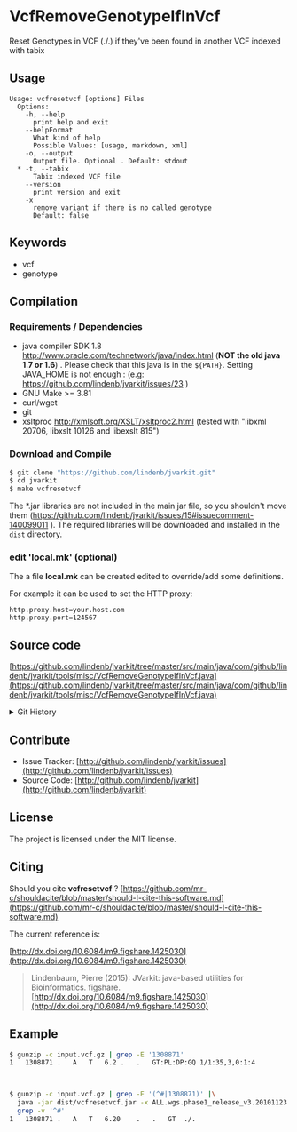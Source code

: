# VcfRemoveGenotypeIfInVcf

Reset Genotypes in VCF (./.) if they've been found in another VCF indexed with tabix


## Usage

```
Usage: vcfresetvcf [options] Files
  Options:
    -h, --help
      print help and exit
    --helpFormat
      What kind of help
      Possible Values: [usage, markdown, xml]
    -o, --output
      Output file. Optional . Default: stdout
  * -t, --tabix
      Tabix indexed VCF file
    --version
      print version and exit
    -x
      remove variant if there is no called genotype
      Default: false

```


## Keywords

 * vcf
 * genotype


## Compilation

### Requirements / Dependencies

* java compiler SDK 1.8 http://www.oracle.com/technetwork/java/index.html (**NOT the old java 1.7 or 1.6**) . Please check that this java is in the `${PATH}`. Setting JAVA_HOME is not enough : (e.g: https://github.com/lindenb/jvarkit/issues/23 )
* GNU Make >= 3.81
* curl/wget
* git
* xsltproc http://xmlsoft.org/XSLT/xsltproc2.html (tested with "libxml 20706, libxslt 10126 and libexslt 815")


### Download and Compile

```bash
$ git clone "https://github.com/lindenb/jvarkit.git"
$ cd jvarkit
$ make vcfresetvcf
```

The *.jar libraries are not included in the main jar file, so you shouldn't move them (https://github.com/lindenb/jvarkit/issues/15#issuecomment-140099011 ).
The required libraries will be downloaded and installed in the `dist` directory.

### edit 'local.mk' (optional)

The a file **local.mk** can be created edited to override/add some definitions.

For example it can be used to set the HTTP proxy:

```
http.proxy.host=your.host.com
http.proxy.port=124567
```
## Source code 

[https://github.com/lindenb/jvarkit/tree/master/src/main/java/com/github/lindenb/jvarkit/tools/misc/VcfRemoveGenotypeIfInVcf.java](https://github.com/lindenb/jvarkit/tree/master/src/main/java/com/github/lindenb/jvarkit/tools/misc/VcfRemoveGenotypeIfInVcf.java)


<details>
<summary>Git History</summary>

```
Mon May 29 16:53:42 2017 +0200 ; moved to docs ; https://github.com/lindenb/jvarkit/commit/6c0535d7add884e75b424af89a4f00aff6fae75f
Fri May 12 19:41:30 2017 +0200 ; fix make, empty doc ; https://github.com/lindenb/jvarkit/commit/52fcf6d46a779fd7153ebc032fae643d2e266e7e
Thu May 11 16:20:27 2017 +0200 ; move to jcommander ; https://github.com/lindenb/jvarkit/commit/15b6fabdbdd7ce0d1e20ca51e1c1a9db8574a59e
Tue Apr 25 17:33:00 2017 +0200 ; fix make ; https://github.com/lindenb/jvarkit/commit/621fdfbe039f474e187e8f5c67ff17b368b77289
Mon Jun 1 15:27:11 2015 +0200 ; change getChrom() to getContig() ; https://github.com/lindenb/jvarkit/commit/5abd60afcdc2d5160164ae6e18087abf66d8fcfe
Mon Feb 9 16:09:26 2015 +0100 ; increment missing ; https://github.com/lindenb/jvarkit/commit/2e99719b810b2da1874fcb44bcbe0819ea5ed6ed
Fri Feb 6 10:42:46 2015 +0100 ; keep genotype if it contains unknown ALT #tweet ; https://github.com/lindenb/jvarkit/commit/1c038db0b5ec34adac0eb4b314772333a5300f21
Thu Feb 5 17:18:05 2015 +0100 ; Reset Genotypes in a VCF if ALT found in another VCF #tweet ; https://github.com/lindenb/jvarkit/commit/70fc067324b36b50b37d7def077e632043c049bc
```

</details>

## Contribute

- Issue Tracker: [http://github.com/lindenb/jvarkit/issues](http://github.com/lindenb/jvarkit/issues)
- Source Code: [http://github.com/lindenb/jvarkit](http://github.com/lindenb/jvarkit)

## License

The project is licensed under the MIT license.

## Citing

Should you cite **vcfresetvcf** ? [https://github.com/mr-c/shouldacite/blob/master/should-I-cite-this-software.md](https://github.com/mr-c/shouldacite/blob/master/should-I-cite-this-software.md)

The current reference is:

[http://dx.doi.org/10.6084/m9.figshare.1425030](http://dx.doi.org/10.6084/m9.figshare.1425030)

> Lindenbaum, Pierre (2015): JVarkit: java-based utilities for Bioinformatics. figshare.
> [http://dx.doi.org/10.6084/m9.figshare.1425030](http://dx.doi.org/10.6084/m9.figshare.1425030)

## Example

```bash
$ gunzip -c input.vcf.gz | grep -E '1308871'
1	1308871	.	A	T	6.2	.	.	GT:PL:DP:GQ	1/1:35,3,0:1:4



$ gunzip -c input.vcf.gz | grep -E '(^#|1308871)' |\
  java -jar dist/vcfresetvcf.jar -x ALL.wgs.phase1_release_v3.20101123.snps_indels_sv.sites.vcf.gz |\
  grep -v '^#'
1	1308871	.	A	T	6.20	.	.	GT	./.

```

